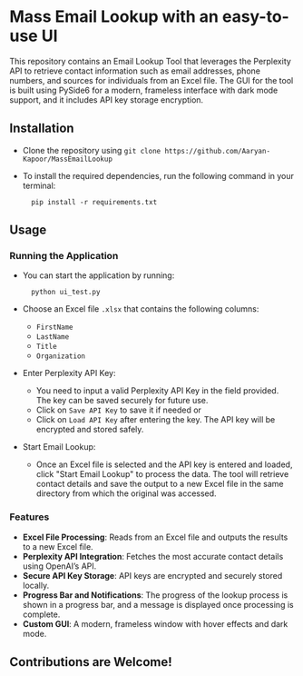 # Mass Email Lookup with an easy-to-use UI
This repository contains an Email Lookup Tool that leverages the Perplexity API to retrieve contact information such as email addresses, phone numbers, and sources for individuals from an Excel file. The GUI for the tool is built using PySide6 for a modern, frameless interface with dark mode support, and it includes API key storage encryption.

## Installation
* Clone the repository using `git clone https://github.com/Aaryan-Kapoor/MassEmailLookup`
* To install the required dependencies, run the following command in your terminal:

        pip install -r requirements.txt

## Usage
### Running the Application
* You can start the application by running:

        python ui_test.py

* Choose an Excel file `.xlsx` that contains the following columns:
  * `FirstName`
  * `LastName`
  * `Title`
  * `Organization`
* Enter Perplexity API Key:
  * You need to input a valid Perplexity API Key in the field provided. The key can be saved securely for future use.
  * Click on `Save API Key` to save it if needed or
  * Click on `Load API Key` after entering the key. The API key will be encrypted and stored safely.
* Start Email Lookup:
  * Once an Excel file is selected and the API key is entered and loaded, click "Start Email Lookup" to process the data. The tool will retrieve contact details and save the output to a new Excel file in the same directory from which the original was accessed.

### Features
* **Excel File Processing**: Reads from an Excel file and outputs the results to a new Excel file.
* **Perplexity API Integration**: Fetches the most accurate contact details using OpenAI’s API.
* **Secure API Key Storage**: API keys are encrypted and securely stored locally.
* **Progress Bar and Notifications**: The progress of the lookup process is shown in a progress bar, and a message is displayed once processing is complete.
* **Custom GUI**: A modern, frameless window with hover effects and dark mode.

## Contributions are Welcome!
